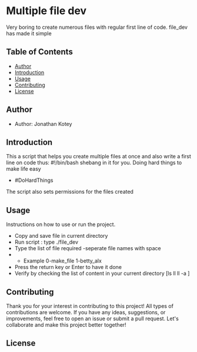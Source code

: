 # Multiple file dev

Very boring to create numerous files with regular first line of code.
file_dev has made it simple

## Table of Contents

- [Author](#author)
- [Introduction](#introduction)
- [Usage](#usage)
- [Contributing](#contributing)
- [License](#Free)

## Author

- Author: Jonathan Kotey 

## Introduction

This a script that helps you create multiple files at once and also write a first line on code thus: #!/bin/bash shebang in it for you.
Doing hard things to make life easy
- #DoHardThings

The script also sets permissions for the files created


## Usage

Instructions on how to use or run the project. 
- Copy and save file in current directory
- Run script : type ./file_dev
- Type the list of file required -seperate file names with space 
- - Example 0-make_file 1-betty_alx
- Press the return key or Enter to have it done
- Verify by checking the list of content in your current directory [ls ll ll -a ]


## Contributing

Thank you for your interest in contributing to this project! All types of contributions are welcome. If you have any ideas, suggestions, or improvements, feel free to open an issue or submit a pull request. Let's collaborate and make this project better together!

## License



